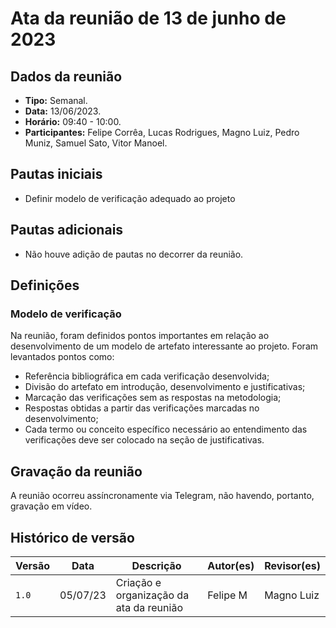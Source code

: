 # Ata da reunião de 13 de junho de 2023

## Dados da reunião

* **Tipo:** Semanal.
* **Data:** 13/06/2023.
* **Horário:** 09:40 - 10:00.
* **Participantes:** Felipe Corrêa, Lucas Rodrigues, Magno Luiz, Pedro Muniz, Samuel Sato, Vitor Manoel.

## Pautas iniciais

* Definir modelo de verificação adequado ao projeto

## Pautas adicionais

* Não houve adição de pautas no decorrer da reunião.

## Definições

### Modelo de verificação

Na reunião, foram definidos pontos importantes em relação ao desenvolvimento de um modelo de artefato interessante ao projeto. Foram levantados pontos como:

* Referência bibliográfica em cada verificação desenvolvida;
* Divisão do artefato em introdução, desenvolvimento e justificativas;
* Marcação das verificações sem as respostas na metodologia;
* Respostas obtidas a partir das verificações marcadas no desenvolvimento;
* Cada termo ou conceito específico necessário ao entendimento das verificações deve ser colocado na seção de justificativas.

## Gravação da reunião

A reunião ocorreu assíncronamente via Telegram, não havendo, portanto, gravação em vídeo.

## Histórico de versão

|  Versão  |   Data   |                      Descrição                      |    Autor(es)   |  Revisor(es)  |
| -------- | -------- | --------------------------------------------------- | -------------- | ------------- |
|  `1.0`   | 05/07/23 | Criação e organização da ata da reunião | Felipe M | Magno Luiz |